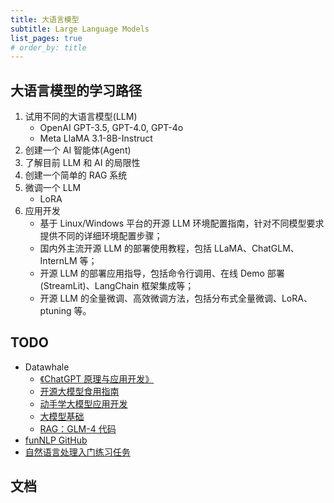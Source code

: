 ```yaml
---
title: 大语言模型
subtitle: Large Language Models
list_pages: true
# order_by: title
---
```


## 大语言模型的学习路径

1. 试用不同的大语言模型(LLM)
    - OpenAI GPT-3.5, GPT-4.0, GPT-4o
    - Meta LlaMA 3.1-8B-Instruct
2. 创建一个 AI 智能体(Agent)
3. 了解目前 LLM 和 AI 的局限性
4. 创建一个简单的 RAG 系统
5. 微调一个 LLM
    - LoRA
6. 应用开发
    - 基于 Linux/Windows 平台的开源 LLM 环境配置指南，针对不同模型要求提供不同的详细环境配置步骤；
    - 国内外主流开源 LLM 的部署使用教程，包括 LLaMA、ChatGLM、InternLM 等；
    - 开源 LLM 的部署应用指导，包括命令行调用、在线 Demo 部署(StreamLit)、LangChain 框架集成等；
    - 开源 LLM 的全量微调、高效微调方法，包括分布式全量微调、LoRA、ptuning 等。

## TODO

* Datawhale
    - [《ChatGPT 原理与应用开发》](https://github.com/datawhalechina/hugging-llm)
    - [开源大模型食用指南](https://github.com/datawhalechina/self-llm/tree/master)
    - [动手学大模型应用开发](https://github.com/datawhalechina/llm-universe)
    - [大模型基础](https://github.com/datawhalechina/so-large-lm)
    - [RAG：GLM-4 代码](https://github.com/datawhalechina/self-llm/tree/master/GLM-4)
* [funNLP GitHub](https://github.com/fighting41love/funNLP)
* [自然语言处理入门练习任务](https://github.com/FudanNLP/nlp-beginner)

## 文档
